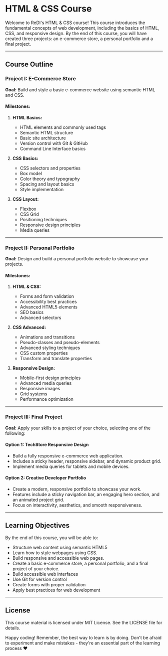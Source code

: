  # HTML & CSS Course

Welcome to ReDI's HTML & CSS course! This course introduces the fundamental concepts of web development, including the basics of HTML, CSS, and responsive design. By the end of this course, you will have created three projects: an e-commerce store, a personal portfolio and a final project. 

---

## Course Outline

### Project I: E-Commerce Store

**Goal:** Build and style a basic e-commerce website using semantic HTML and CSS.

#### Milestones:

1. **HTML Basics:**
   - HTML elements and commonly used tags
   - Semantic HTML structure
   - Basic site architecture
   - Version control with Git & GitHub
   - Command Line Interface basics

2. **CSS Basics:**
   - CSS selectors and properties
   - Box model
   - Color theory and typography
   - Spacing and layout basics
   - Style implementation

3. **CSS Layout:**
   - Flexbox
   - CSS Grid
   - Positioning techniques
   - Responsive design principles
   - Media queries

---

### Project II: Personal Portfolio

**Goal:** Design and build a personal portfolio website to showcase your projects.

#### Milestones:

1. **HTML & CSS:**
   - Forms and form validation
   - Accessibility best practices
   - Advanced HTML5 elements
   - SEO basics
   - Advanced selectors

2. **CSS Advanced:**
   - Animations and transitions
   - Pseudo-classes and pseudo-elements
   - Advanced styling techniques
   - CSS custom properties
   - Transform and translate properties

3. **Responsive Design:**
   - Mobile-first design principles
   - Advanced media queries
   - Responsive images
   - Grid systems
   - Performance optimization

---

### Project III: Final Project

**Goal:** Apply your skills to a project of your choice, selecting one of the following:

#### Option 1: TechStore Responsive Design
- Build a fully responsive e-commerce web application.
- Includes a sticky header, responsive sidebar, and dynamic product grid.
- Implement media queries for tablets and mobile devices.

#### Option 2: Creative Developer Portfolio
- Create a modern, responsive portfolio to showcase your work.
- Features include a sticky navigation bar, an engaging hero section, and an animated project grid.
- Focus on interactivity, aesthetics, and smooth responsiveness.

---

## Learning Objectives

By the end of this course, you will be able to:

- Structure web content using semantic HTML5
- Learn how to style webpages using CSS.
- Build responsive and accessible web pages.
- Create a basic e-commerce store, a personal portfolio, and a final project of your choice.
- Build accessible web interfaces
- Use Git for version control
- Create forms with proper validation
- Apply best practices for web development

---

## License

This course material is licensed under MIT License. See the LICENSE file for details.

Happy coding! Remember, the best way to learn is by doing. Don't be afraid to experiment and make mistakes - they're an essential part of the learning process :heart:


